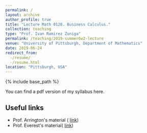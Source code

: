 ```yaml
---
permalink: /
layout: archive
author_profile: true
title: "Lecture Math 0120. Business Calculus."
collection: teaching
type: "Prof. Ivan Ramirez Zuniga"
permalink: /teaching/2019-summer6w2-lecture
venue: "University of Pittsburgh, Department of Mathematics"
date: 2019-06-24
redirect_from:
  -/resume/
  -/resume.html
location: "Pittsburgh, USA"
---
```



{% include base_path %}

You can find a pdf version of my syllabus here.


## Useful links
* Prof. Arrington's material ( [link](http://www.math.pitt.edu/~earr/Math-1020/Math0120Base.html))
* Prof. Everest's material( [link](http://www.math.pitt.edu/~evt3/0120/))
